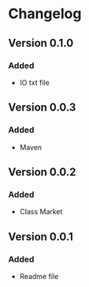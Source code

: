 # Changelog
## Version 0.1.0

### Added

- IO txt file

## Version 0.0.3

### Added

- Maven

## Version 0.0.2

### Added

- Class Market

## Version 0.0.1

### Added

- Readme file